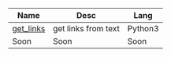 | Name                                 | Desc                | Lang    |
|--------------------------------------|---------------------|---------|
| [get_links](./get_links/get_links.py) | get links from text | Python3 |
| Soon                                 | Soon                | Soon    |